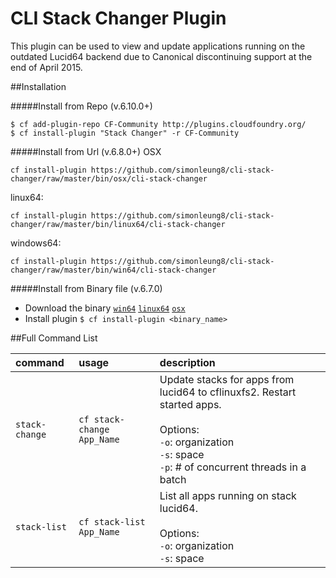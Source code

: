 CLI Stack Changer Plugin
=====================
This plugin can be used to view and update applications running on the outdated Lucid64 backend due to Canonical discontinuing support at the end of April 2015.

##Installation

#####Install from Repo (v.6.10.0+)
  ```
  $ cf add-plugin-repo CF-Community http://plugins.cloudfoundry.org/
  $ cf install-plugin "Stack Changer" -r CF-Community
  ```
#####Install from Url (v.6.8.0+)
OSX
  ```
  cf install-plugin https://github.com/simonleung8/cli-stack-changer/raw/master/bin/osx/cli-stack-changer
  ```

linux64:
  ```
  cf install-plugin https://github.com/simonleung8/cli-stack-changer/raw/master/bin/linux64/cli-stack-changer
  ```

windows64:
  ```
  cf install-plugin https://github.com/simonleung8/cli-stack-changer/raw/master/bin/win64/cli-stack-changer
  ```


#####Install from Binary file (v.6.7.0)


- Download the binary [`win64`](https://github.com/simonleung8/cli-stack-changer/raw/master/bin/win64/cli-stack-changer) [`linux64`](https://github.com/simonleung8/cli-stack-changer/raw/master/bin/linux64/cli-stack-changer) [`osx`](https://github.com/simonleung8/cli-stack-changer/raw/master/bin/osx/cli-stack-changer)
- Install plugin `$ cf install-plugin <binary_name>`
  
##Full Command List

| command | usage | description|
| :--------------- |:---------------| :------------|
|`stack-change`| `cf stack-change App_Name` |Update stacks for apps from lucid64 to cflinuxfs2. Restart started apps.<br><br>Options:<br>`-o`: organization<br>`-s`: space<br>`-p`: # of concurrent threads in a batch|
|`stack-list`| `cf stack-list App_Name` |List all apps running on stack lucid64.<br><br>Options:<br>`-o`: organization<br>`-s`: space|



